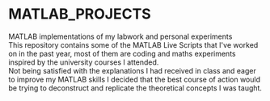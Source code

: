 # MATLAB_PROJECTS
MATLAB implementations of my labwork and personal experiments<br />
This repository contains some of the MATLAB Live Scripts that I've worked on in the past year, most of them are coding and maths experiments inspired by the university courses I attended.<br />
Not being satisfied with the explanations I had received in class and eager to improve my MATLAB skills I decided that the best course of action would be trying to deconstruct and replicate
the theoretical concepts I was taught.

